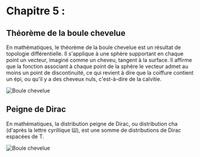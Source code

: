 # Chapitre 5 : 

## Théorème de la boule chevelue

En mathématiques, le théorème de la boule chevelue est un résultat de topologie différentielle. Il s'applique à une sphère supportant en chaque point un vecteur, imaginé comme un cheveu, tangent à la surface. Il affirme que la fonction associant à chaque point de la sphère le vecteur admet au moins un point de discontinuité, ce qui revient à dire que la coiffure contient un épi, ou qu'il y a des cheveux nuls, c'est-à-dire de la calvitie.

![Boule chevelue](https://upload.wikimedia.org/wikipedia/commons/e/ec/Hairy_ball.png)

## Peigne de Dirac

En mathématiques, la distribution peigne de Dirac, ou distribution cha (d'après la lettre cyrillique Ш), est une somme de distributions de Dirac espacées de T.

![Boule chevelue](https://upload.wikimedia.org/wikipedia/commons/thumb/0/0c/DiracComb.png/1280px-DiracComb.png)
